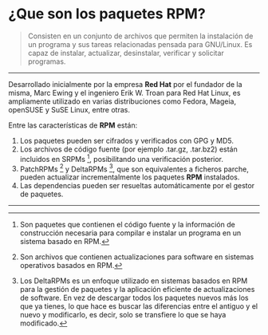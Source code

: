 # ¿Que son los paquetes RPM?

> Consisten en un conjunto de archivos que permiten la instalación de un programa y sus tareas relacionadas pensada para GNU/Linux. Es capaz de instalar, actualizar, desinstalar, verificar y solicitar programas. 
---
Desarrollado inicialmente por la empresa **Red Hat** por el fundador de la misma, Marc Ewing y el ingeniero Erik W. Troan para Red Hat Linux, es ampliamente utilizado en varias distribuciones como Fedora, Mageia, openSUSE y SuSE Linux, entre otras.


Entre las características de **RPM** están:

1. Los paquetes pueden ser cifrados y verificados con GPG y MD5.
2. Los archivos de código fuente (por ejemplo .tar.gz, .tar.bz2) están incluidos en SRPMs [^1], posibilitando una verificación posterior.
3. PatchRPMs [^2] y DeltaRPMs [^3], que son equivalentes a ficheros parche, pueden actualizar incrementalmente los paquetes **RPM** instalados.
4. Las dependencias pueden ser resueltas automáticamente por el gestor de paquetes.

---
[^1]: Son paquetes que contienen el código fuente y la información de construcción necesaria para compilar e instalar un programa en un sistema basado en RPM.

[^2]: Son archivos que contienen actualizaciones para software en sistemas operativos basados en RPM.

[^3]: Los DeltaRPMs es un enfoque utilizado en sistemas basados en RPM para la gestión de paquetes y la aplicación eficiente de actualizaciones de software. En vez de descargar todos los paquetes nuevos más los que ya tienes, lo que hace es buscar las diferencias entre el antiguo y el nuevo y modificarlo, es decir, solo se transfiere lo que se haya modificado.

